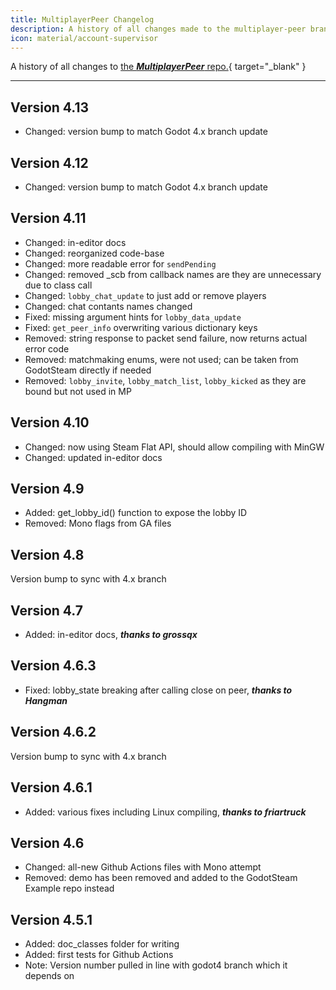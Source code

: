 ```yaml
---
title: MultiplayerPeer Changelog
description: A history of all changes made to the multiplayer-peer branch.
icon: material/account-supervisor
---
```


A history of all changes to [the ***MultiplayerPeer*** repo.](https://github.com/GodotSteam/MultiplayerPeer){ target="\_blank" }

---

## Version 4.13

- Changed: version bump to match Godot 4.x branch update

## Version 4.12

- Changed: version bump to match Godot 4.x branch update

## Version 4.11

- Changed: in-editor docs
- Changed: reorganized code-base
- Changed: more readable error for `sendPending`
- Changed: removed \_scb from callback names are they are unnecessary due to class call
- Changed: `lobby_chat_update` to just add or remove players
- Changed: chat contants names changed
- Fixed: missing argument hints for `lobby_data_update`
- Fixed: `get_peer_info` overwriting various dictionary keys
- Removed: string response to packet send failure, now returns actual error code
- Removed: matchmaking enums, were not used; can be taken from GodotSteam directly if needed
- Removed: `lobby_invite`, `lobby_match_list`, `lobby_kicked` as they are bound but not used in MP

## Version 4.10

- Changed: now using Steam Flat API, should allow compiling with MinGW
- Changed: updated in-editor docs

## Version 4.9

- Added: get_lobby_id() function to expose the lobby ID
- Removed: Mono flags from GA files

## Version 4.8

Version bump to sync with 4.x branch

## Version 4.7

- Added: in-editor docs, ***thanks to grossqx***

## Version 4.6.3

- Fixed: lobby_state breaking after calling close on peer, ***thanks to Hangman***

## Version 4.6.2

Version bump to sync with 4.x branch

## Version 4.6.1

- Added: various fixes including Linux compiling, ***thanks to friartruck***

## Version 4.6

- Changed: all-new Github Actions files with Mono attempt
- Removed: demo has been removed and added to the GodotSteam Example repo instead

## Version 4.5.1

- Added: doc_classes folder for writing
- Added: first tests for Github Actions
- Note: Version number pulled in line with godot4 branch which it depends on